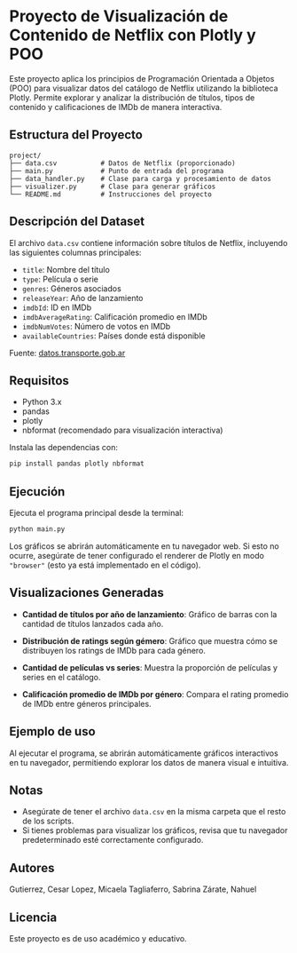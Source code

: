 # Proyecto de Visualización de Contenido de Netflix con Plotly y POO

Este proyecto aplica los principios de Programación Orientada a Objetos (POO) para visualizar datos del catálogo de Netflix utilizando la biblioteca Plotly. Permite explorar y analizar la distribución de títulos, tipos de contenido y calificaciones de IMDb de manera interactiva.

## Estructura del Proyecto

```
project/
├── data.csv           # Datos de Netflix (proporcionado)
├── main.py            # Punto de entrada del programa
├── data_handler.py    # Clase para carga y procesamiento de datos
├── visualizer.py      # Clase para generar gráficos
└── README.md          # Instrucciones del proyecto
```

## Descripción del Dataset

El archivo `data.csv` contiene información sobre títulos de Netflix, incluyendo las siguientes columnas principales:
- `title`: Nombre del título
- `type`: Película o serie
- `genres`: Géneros asociados
- `releaseYear`: Año de lanzamiento
- `imdbId`: ID en IMDb
- `imdbAverageRating`: Calificación promedio en IMDb
- `imdbNumVotes`: Número de votos en IMDb
- `availableCountries`: Países donde está disponible

Fuente: [datos.transporte.gob.ar](https://datos.transporte.gob.ar/)

## Requisitos

- Python 3.x
- pandas
- plotly
- nbformat (recomendado para visualización interactiva)

Instala las dependencias con:
```bash
pip install pandas plotly nbformat
```

## Ejecución

Ejecuta el programa principal desde la terminal:
```bash
python main.py
```

Los gráficos se abrirán automáticamente en tu navegador web. Si esto no ocurre, asegúrate de tener configurado el renderer de Plotly en modo `"browser"` (esto ya está implementado en el código).

## Visualizaciones Generadas
- **Cantidad de títulos por año de lanzamiento**: Gráfico de barras con la cantidad de títulos lanzados cada año.
- **Distribución de ratings según gémero**: Gráfico que muestra cómo se distribuyen los ratings de IMDb para cada género.
- **Cantidad de películas vs series**: Muestra la proporción de películas y series en el catálogo.

- **Calificación promedio de IMDb por género**: Compara el rating promedio de IMDb entre géneros principales.

## Ejemplo de uso

Al ejecutar el programa, se abrirán automáticamente gráficos interactivos en tu navegador, permitiendo explorar los datos de manera visual e intuitiva.

## Notas

- Asegúrate de tener el archivo `data.csv` en la misma carpeta que el resto de los scripts.
- Si tienes problemas para visualizar los gráficos, revisa que tu navegador predeterminado esté correctamente configurado.

## Autores

Gutierrez, Cesar 
Lopez, Micaela
Tagliaferro, Sabrina 
Zárate, Nahuel

## Licencia

Este proyecto es de uso académico y educativo.
